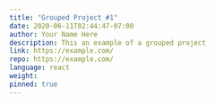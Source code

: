 ```yaml
---
title: "Grouped Project #1"
date: 2020-06-11T02:44:47-07:00
author: Your Name Here
description: This an example of a grouped project
link: https://example.com/
repo: https://example.com/
language: react
weight:
pinned: true
---
```

